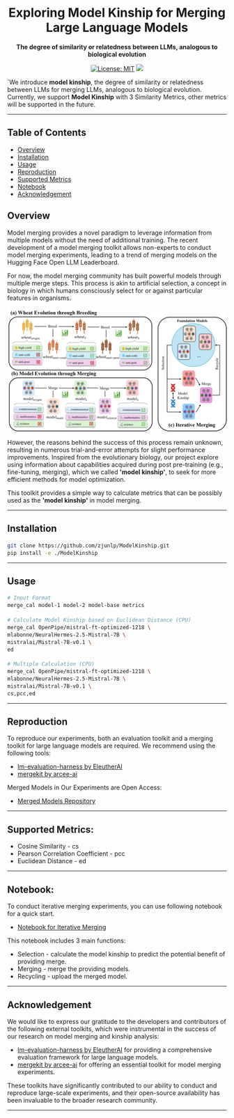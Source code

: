 <div align="center">
<h1 align="center"> Exploring Model Kinship for Merging Large Language Models </h1>
<b align="center">The degree of
similarity or relatedness between LLMs, analogous to biological evolution</b>

[![License: MIT](https://img.shields.io/badge/License-MIT-green.svg)](https://opensource.org/licenses/MIT)
![](https://img.shields.io/github/last-commit/zjunlp/ModelKinship?color=green)

</div>

`We introduce **model kinship**, the degree of similarity or relatedness between LLMs for merging LLMs, analogous to biological evolution. Currently, we support **Model Kinship** with 3 Similarity Metrics, other metrics will be supported in the future. 

---

## Table of Contents

- [Overview](#overview)
- [Installation](#installation)
- [Usage](#usage)
- [Reproduction](#reproduction)
- [Supported Metrics](#supported-metrics)
- [Notebook](#notebook)
- [Acknowledgement](#acknowledgement)

## Overview

Model merging provides a novel paradigm to leverage information from multiple models without the need of additional training. The recent development of a model merging toolkit allows non-experts to conduct model merging experiments, leading to a trend of merging models on the Hugging Face Open LLM Leaderboard. 

For now, the model merging community has built powerful models through multiple merge steps. This process is akin to artificial selection, a concept in biology in which humans consciously select for or against particular features in organisms.

![](images/evolution.jpg)

However, the reasons behind the success of this process remain unknown, resulting in numerous trial-and-error attempts for slight performance improvements.
Inspired from the evolutionary biology, our project explore using information about capabilities acquired during post pre-training (e.g., fine-tuning, merging), which we called **'model kinship'**, to seek for more efficient methods for model optimization.

This toolkit provides a simple way to calculate metrics that can be possibly used as the **'model kinship'** in model merging.

---

## Installation

```bash
git clone https://github.com/zjunlp/ModelKinship.git
pip install -e ./ModelKinship
```

---

## Usage

```bash
# Input Format
merge_cal model-1 model-2 model-base metrics

# Calculate Model Kinship based on Euclidean Distance (CPU)
merge_cal OpenPipe/mistral-ft-optimized-1218 \
mlabonne/NeuralHermes-2.5-Mistral-7B \
mistralai/Mistral-7B-v0.1 \
ed

# Multiple Calculation (CPU)
merge_cal OpenPipe/mistral-ft-optimized-1218 \
mlabonne/NeuralHermes-2.5-Mistral-7B \
mistralai/Mistral-7B-v0.1 \
cs,pcc,ed
```
---

## Reproduction
To reproduce our experiments, both an evaluation toolkit and a merging toolkit for large language models are required. We recommend using the following tools:

- [lm-evaluation-harness by EleutherAI](https://github.com/EleutherAI/lm-evaluation-harness)
- [mergekit by arcee-ai](https://github.com/arcee-ai/mergekit)

Merged Models in Our Experiments are Open Access:
- [Merged Models Repository](https://huggingface.co/PotatoB)

---

## Supported Metrics:
- Cosine Similarity - cs
- Pearson Correlation Coefficient - pcc
- Euclidean Distance - ed

---

## Notebook:

To conduct iterative merging experiments, you can use following notebook for a quick start.

- [Notebook for Iterative Merging](https://colab.research.google.com/drive/141VAI89emgSIcwkswATEXSEENoAMywTO?usp=sharing)

This notebook includes 3 main functions:
- Selection - calculate the model kinship to predict the potential benefit of providing merge.
- Merging - merge the providing models.
- Recycling - upload the merged model.
---

## Acknowledgement

We would like to express our gratitude to the developers and contributors of the following external toolkits, which were instrumental in the success of our research on model merging and kinship analysis:

- [lm-evaluation-harness by EleutherAI](https://github.com/EleutherAI/lm-evaluation-harness) for providing a comprehensive evaluation framework for large language models.
- [mergekit by arcee-ai](https://github.com/arcee-ai/mergekit) for offering an essential toolkit for model merging experiments.

These toolkits have significantly contributed to our ability to conduct and reproduce large-scale experiments, and their open-source availability has been invaluable to the broader research community.

---

